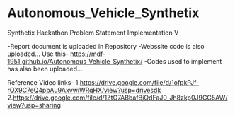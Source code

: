 # Autonomous_Vehicle_Synthetix
Synthetix Hackathon Problem Statement Implementation V

-Report document is uploaded in Repository
-Webssite code is also uploaded... Use this- https://mdf-1951.github.io/Autonomous_Vehicle_Synthetix/
-Codes used to implement has also been uploaded...

Reference Video links- 
1.https://drive.google.com/file/d/1ofpkPJf-rQX9C7eQ4pbAu9AxvwiWRqHX/view?usp=drivesdk
2.https://drive.google.com/file/d/1ZtO7ABbafBjQdFaJ0_Jh8zkp0J9GG5AW/view?usp=sharing
